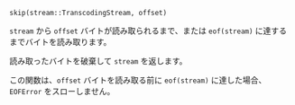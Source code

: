 ```
skip(stream::TranscodingStream, offset)
```

`stream` から `offset` バイトが読み取られるまで、または `eof(stream)` に達するまでバイトを読み取ります。

読み取ったバイトを破棄して `stream` を返します。

この関数は、`offset` バイトを読み取る前に `eof(stream)` に達した場合、`EOFError` をスローしません。
